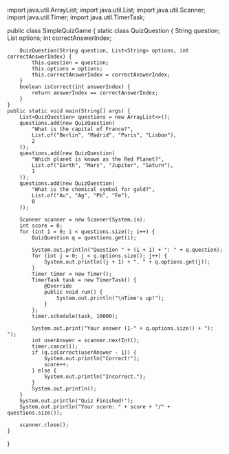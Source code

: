 import java.util.ArrayList;
import java.util.List;
import java.util.Scanner;
import java.util.Timer;
import java.util.TimerTask;

public class SimpleQuizGame {
    static class QuizQuestion {
        String question;
        List<String> options;
        int correctAnswerIndex;

        QuizQuestion(String question, List<String> options, int correctAnswerIndex) {
            this.question = question;
            this.options = options;
            this.correctAnswerIndex = correctAnswerIndex;
        }
        boolean isCorrect(int answerIndex) {
            return answerIndex == correctAnswerIndex;
        }
    }
    public static void main(String[] args) {
        List<QuizQuestion> questions = new ArrayList<>();
        questions.add(new QuizQuestion(
            "What is the capital of France?",
            List.of("Berlin", "Madrid", "Paris", "Lisbon"),
            2
        ));
        questions.add(new QuizQuestion(
            "Which planet is known as the Red Planet?",
            List.of("Earth", "Mars", "Jupiter", "Saturn"),
            1
        ));
        questions.add(new QuizQuestion(
            "What is the chemical symbol for gold?",
            List.of("Au", "Ag", "Pb", "Fe"),
            0
        ));

        Scanner scanner = new Scanner(System.in);
        int score = 0;
        for (int i = 0; i < questions.size(); i++) {
            QuizQuestion q = questions.get(i);

            System.out.println("Question " + (i + 1) + ": " + q.question);
            for (int j = 0; j < q.options.size(); j++) {
                System.out.println((j + 1) + ". " + q.options.get(j));
            }
            Timer timer = new Timer();
            TimerTask task = new TimerTask() {
                @Override
                public void run() {
                    System.out.println("\nTime's up!");
                }
            };
            timer.schedule(task, 10000); 

            System.out.print("Your answer (1-" + q.options.size() + "): ");
            int userAnswer = scanner.nextInt();
            timer.cancel();
            if (q.isCorrect(userAnswer - 1)) {
                System.out.println("Correct!");
                score++;
            } else {
                System.out.println("Incorrect.");
            }
            System.out.println();
        }
        System.out.println("Quiz Finished!");
        System.out.println("Your score: " + score + "/" + questions.size());

        scanner.close();
    }
}
